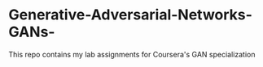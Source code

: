 # Generative-Adversarial-Networks-GANs-
This repo contains my lab assignments for Coursera's GAN specialization
